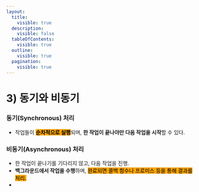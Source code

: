 ```yaml
---
layout:
  title:
    visible: true
  description:
    visible: false
  tableOfContents:
    visible: true
  outline:
    visible: true
  pagination:
    visible: true
---
```


# 3) 동기와 비동기

### 동기(Synchronous) 처리

* 작업들이 <mark style="background-color:orange;">**순차적으로 실행**</mark>되며, **한 작업이 끝나야만 다음 작업을 시작**할 수 있다.



### 비동기(Asynchronous) 처리

* 한 작업이 끝나기를 기다리지 않고, 다음 작업을 진행.
* **백그라운드에서 작업을 수행**하며, <mark style="background-color:orange;">완료되면 콜백 함수나 프로미스 등을 통해 결과를 처리.</mark>
*
